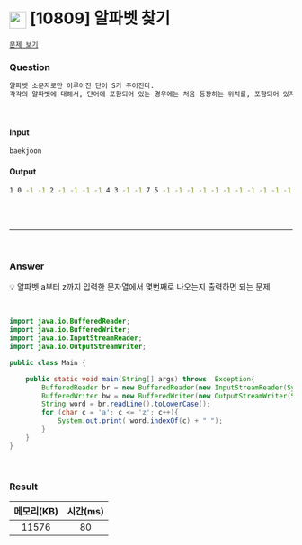 <h1><img src="https://d2gd6pc034wcta.cloudfront.net/tier/4.svg" width="30" height="30" style="vertical-align: middle;"/> [10809] 알파벳 찾기</h1>

<a href=" https://www.acmicpc.net/problem/10809" target="_black">``문제 보기``</a>


<h3>Question</h3>

```bash
알파벳 소문자로만 이루어진 단어 S가 주어진다.
각각의 알파벳에 대해서, 단어에 포함되어 있는 경우에는 처음 등장하는 위치를, 포함되어 있지 않은 경우에는 -1을 출력하는 프로그램을 작성하시오.
```

<br>

<h4>Input</h4>

```bash
baekjoon
```

<h4>Output</h4>

```bash
1 0 -1 -1 2 -1 -1 -1 -1 4 3 -1 -1 7 5 -1 -1 -1 -1 -1 -1 -1 -1 -1 -1 -1
```

<br><br>

<hr>

<br>

<h3>Answer</h3>


💡 알파벳 a부터 z까지 입력한 문자열에서 몇번째로 나오는지 출력하면 되는 문제

<br>

```java
import java.io.BufferedReader;
import java.io.BufferedWriter;
import java.io.InputStreamReader;
import java.io.OutputStreamWriter;

public class Main {

	public static void main(String[] args) throws  Exception{
		BufferedReader br = new BufferedReader(new InputStreamReader(System.in));
		BufferedWriter bw = new BufferedWriter(new OutputStreamWriter(System.out));
		String word = br.readLine().toLowerCase();
		for (char c = 'a'; c <= 'z'; c++){
			System.out.print( word.indexOf(c) + " ");
		}
	}
}

```

<br>

<h3>Result</h3>

|메모리(KB)| 시간(ms) |
|:---:|:------:|
|11576|   80   |
